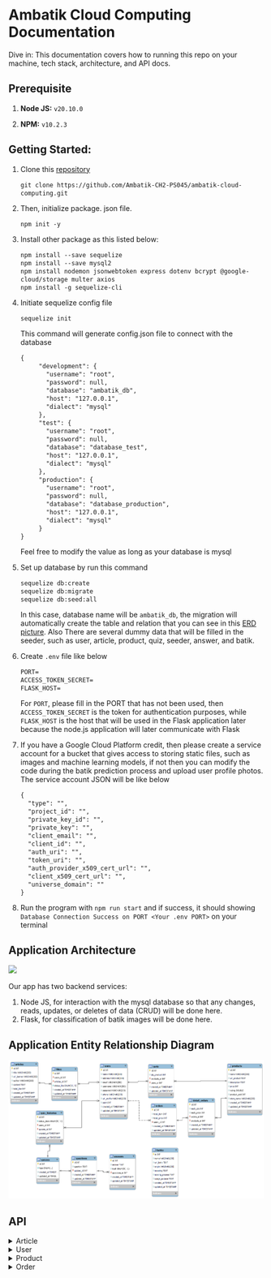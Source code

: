 # Ambatik Cloud Computing Documentation
Dive in: This documentation covers how to running this repo on your machine, tech stack, architecture, and API docs.

## Prerequisite

1. **Node JS:** `v20.10.0`

2. **NPM:** `v10.2.3`

## Getting Started:

1. Clone this [repository](https://github.com/Ambatik-CH2-PS045/ambatik-cloud-computing.git)
   
   ```
   git clone https://github.com/Ambatik-CH2-PS045/ambatik-cloud-computing.git
   ```
2. Then, initialize package. json file.
   ```
   npm init -y
   ```
3. Install other package as this listed below:
   ```
   npm install --save sequelize
   npm install --save mysql2
   npm install nodemon jsonwebtoken express dotenv bcrypt @google-cloud/storage multer axios
   npm install -g sequelize-cli
   ```
4. Initiate sequelize config file
   ```
   sequelize init
   ```
   This command will generate config.json file to connect with the database
   ```
   {
        "development": {
          "username": "root",
          "password": null,
          "database": "ambatik_db",
          "host": "127.0.0.1",
          "dialect": "mysql"
        },
        "test": {
          "username": "root",
          "password": null,
          "database": "database_test",
          "host": "127.0.0.1",
          "dialect": "mysql"
        },
        "production": {
          "username": "root",
          "password": null,
          "database": "database_production",
          "host": "127.0.0.1",
          "dialect": "mysql"
        }
   }

   ```
   Feel free to modify the value as long as your database is mysql
   
4. Set up database by run this command
   ```
   sequelize db:create
   sequelize db:migrate
   sequelize db:seed:all
   ```
   In this case, database name will be `ambatik_db`, the migration will automatically create the table and relation that you can see in this [ERD picture](https://github.com/Ambatik-CH2-PS045/ambatik-cloud-computing?tab=readme-ov-file#application-entity-relationship-diagram). Also There are several dummy data        that will be        filled in the seeder, such as user, article, product, quiz, seeder, answer, and    batik.

6. Create `.env` file like below
   ```
   PORT=
   ACCESS_TOKEN_SECRET=
   FLASK_HOST=
   ```
   For `PORT`, please fill in the PORT that has not been used, then `ACCESS_TOKEN_SECRET` is the token for authentication purposes, while `FLASK_HOST` is the host that will be used in the Flask application later    
   because the node.js application will later communicate with Flask

7. If you have a Google Cloud Platform credit, then please create a service account for a bucket that gives access to storing static files, such as images and machine learning models, if not then you can modify the code during the batik     prediction process and upload user profile photos. The service account JSON will be like below
   ```
   {
     "type": "",
     "project_id": "",
     "private_key_id": "",
     "private_key": "",
     "client_email": "",
     "client_id": "",
     "auth_uri": "",
     "token_uri": "",
     "auth_provider_x509_cert_url": "",
     "client_x509_cert_url": "",
     "universe_domain": ""
   }

   ```
8. Run the program with `npm run start` and if success, it should showing `Database Connection Success on PORT <Your .env PORT>` on your terminal

## Application Architecture
[ ![](https://github.com/Ambatik-CH2-PS045/ambatik-cloud-computing/blob/main/assets/application_architecture.jpg) ](https://github.com/Ambatik-CH2-PS045/ambatik-cloud-computing/blob/main/assets/application_architecture.jpg)

Our app has two backend services:
1. Node JS, for interaction with the mysql database so that any changes, reads, updates, or deletes of data (CRUD) will be done here.
2. Flask, for classification of batik images will be done here.

## Application Entity Relationship Diagram
[ ![](https://github.com/Ambatik-CH2-PS045/ambatik-cloud-computing/blob/main/assets/ERD_Ambatik.png) ](https://github.com/Ambatik-CH2-PS045/ambatik-cloud-computing/blob/main/assets/ERD_Ambatik.png)

## API
<details>
  <summary>Article</summary>
  
## Get all articles

  ```http
GET /article
```

**Parameters:**

| Parameter | Type | Description |
|---|---|---|
| `-` | `-` | `-` |

**Responses:**

```JSON
 {
    "error": false,
    "message": "Get all article success",
    "data": [
        {
            "id": 1,
            "title": "Istana Berbatik, Jokowi Pakai Batik Parang yang Biasa Dikenakan Raja",
            "url_banner": "https://storage.googleapis.com/ambatik_bucket/artikel_banner/artikel1.png",
            "author": "Devi Puspitasari - detikNews",
            "content": "Jakarta - Presiden Joko Widodo (Jokowi) hadiri acara Istana Berbatik di depan Istana Merdeka, Jalan Medan Merdeka Utara, Jakarta Pusat. Presiden Jokowi mengenakan batik coklat dengan motif Parang Barong yang biasa dikenakan raja. \n\nBerdasarkan keterangan dari Biro Pers Sekretariat Presiden, Minggu (1/10/2023), nama motif yang dipakai Presiden Jokowi adalah Batik Parang Barong Seling Kembang atau lengkapnya Parang Barong Seling Kembang Udan Riris. \n\nMotif batik yang dipakai oleh Jokowi memiliki makna, Motif Parang atau Memerangi. Motif itu memiliki makna seorang pemimpin harus berani bersikap tegas memerangi ketidak benaran yang ada. Motif batik Parang biasa dikenakan oleh Para Raja. \n\nKemudian, motif Udan Riris. Motif Hujan Gerimis memberikan kesejukan di tengah kondisi yang gersang/kering. Sementara itu, Ibu Negara Iriana Jokowi mengenakan kain batik motif truntum sebagai atasan, dan motif parang sebagai bawahan.",
            "total_like": 0,
            "createdAt": "2023-12-21T03:22:05.000Z",
            "updatedAt": "2023-12-21T03:22:05.000Z"
        },
        {
            "id": 2,
            "title": "Jokowi: Kita Harus Berani Perkenalkan Batik ke Acara Internasional",
            "url_banner": "https://storage.googleapis.com/ambatik_bucket/artikel_banner/artikel2.png",
            "author": "Yodie Hardiyan - Bisnis.com",
            "content": "Bisnis.com, JAKARTA--- Presiden Joko Widodo menyatakan masyarakat Indonesia harus berani memperkenalkan batik ke acara-acara internasional. Pernyataan itu disampaikan oleh Jokowi dalam acara peringatan Hari Batik Nasional ke-10 di Puro Mangkunegaran, Kota Surakarta, Rabu, (2/10/2019). \n\n“Kita juga harus berani memperkenalkan batik ke acara-acara internasional dan menjadikan batik sebagai duta budaya Indonesia pada masyarakat dunia,” tuturnya. Dalam kesempatan itu, Jokowi bercerita pertemuannya dengan mantan Perdana Menteri Australia, Malcolm Turnbull, beberapa waktu lalu. Saat itu, Turnbull datang dengan mengenakan batik yang telah disiapkan oleh Ibu Negara Iriana. Presiden mengaku dibuat pangling dengan penampilan Turnbull itu. “Saya pangling karena batiknya bagus sehingga betul-betul mengubah (gambaran) bahwa beliau bukan dari Australia, kelihatan dari Solo,” ucapnya. \n\nPresiden juga sangat senang mendengar bahwa pelajaran soal batik diberikan dalam muatan lokal di sejumlah sekolah. Saat Presiden menanyakan hal tersebut kepada salah satu pelajar SMK yang hadir dalam acara tersebut, pelajar itu menyampaikan bahwa pelajaran membatik diberikan di sekolah sebanyak tiga kali dalam seminggu. “Saya kira tiga kali sudah lebih dari cukup asal komitmen itu kita pegang terus sehingga komitmen untuk menjaga pengakuan Unesco yang menetapkan batik menjadi warisan kemanusiaan untuk budaya lisan dan nonbendawi betul-betul terus akan bisa kita pegang,” ujarnya.",
            "total_like": 0,
            "createdAt": "2023-12-21T03:22:05.000Z",
            "updatedAt": "2023-12-21T03:22:05.000Z"
        },

     ]
}
```

## Get liked article

  ```http
GET /article/like/:id (require bearer token)
```

**Parameters:**

| Parameter | Type | Description |
|---|---|---|
| `id` | `Integer` | required |

**Responses:**

```JSON
{
    "error": false,
    "message": "Get all liked article success",
    "data": [
        {
            "id": 1,
            "title": "Istana Berbatik, Jokowi Pakai Batik Parang yang Biasa Dikenakan Raja",
            "url_banner": "https://storage.googleapis.com/ambatik_bucket/artikel_banner/artikel1.png",
            "author": "Devi Puspitasari - detikNews",
            "content": "Jakarta - Presiden Joko Widodo (Jokowi) hadiri acara Istana Berbatik di depan Istana Merdeka, Jalan Medan Merdeka Utara, Jakarta Pusat. Presiden Jokowi mengenakan batik coklat dengan motif Parang Barong yang biasa dikenakan raja. \n\nBerdasarkan keterangan dari Biro Pers Sekretariat Presiden, Minggu (1/10/2023), nama motif yang dipakai Presiden Jokowi adalah Batik Parang Barong Seling Kembang atau lengkapnya Parang Barong Seling Kembang Udan Riris. \n\nMotif batik yang dipakai oleh Jokowi memiliki makna, Motif Parang atau Memerangi. Motif itu memiliki makna seorang pemimpin harus berani bersikap tegas memerangi ketidak benaran yang ada. Motif batik Parang biasa dikenakan oleh Para Raja. \n\nKemudian, motif Udan Riris. Motif Hujan Gerimis memberikan kesejukan di tengah kondisi yang gersang/kering. Sementara itu, Ibu Negara Iriana Jokowi mengenakan kain batik motif truntum sebagai atasan, dan motif parang sebagai bawahan.",
            "total_like": 1,
            "likes": [
                {
                    "id": 2,
                    "status_like": "1"
                }
            ]
        }
    ]
}
```

## Get article detail

  ```http
GET /article/details/:id/?userid
```

**Parameters:**

| Parameter | Type | Description |
|---|---|---|
| `id` | `Integer` | `Required` |
| `userid` | `Integer` | `Optional` |

**Responses:**

```JSON
{
    "error": false,
    "liked": false,
    "message": "Get detail article success with like status",
    "data": {
        "id": 1,
        "title": "Istana Berbatik, Jokowi Pakai Batik Parang yang Biasa Dikenakan Raja",
        "url_banner": "https://storage.googleapis.com/ambatik_bucket/artikel_banner/artikel1.png",
        "author": "Devi Puspitasari - detikNews",
        "content": "Jakarta - Presiden Joko Widodo (Jokowi) hadiri acara Istana Berbatik di depan Istana Merdeka, Jalan Medan Merdeka Utara, Jakarta Pusat. Presiden Jokowi mengenakan batik coklat dengan motif Parang Barong yang biasa dikenakan raja. \n\nBerdasarkan keterangan dari Biro Pers Sekretariat Presiden, Minggu (1/10/2023), nama motif yang dipakai Presiden Jokowi adalah Batik Parang Barong Seling Kembang atau lengkapnya Parang Barong Seling Kembang Udan Riris. \n\nMotif batik yang dipakai oleh Jokowi memiliki makna, Motif Parang atau Memerangi. Motif itu memiliki makna seorang pemimpin harus berani bersikap tegas memerangi ketidak benaran yang ada. Motif batik Parang biasa dikenakan oleh Para Raja. \n\nKemudian, motif Udan Riris. Motif Hujan Gerimis memberikan kesejukan di tengah kondisi yang gersang/kering. Sementara itu, Ibu Negara Iriana Jokowi mengenakan kain batik motif truntum sebagai atasan, dan motif parang sebagai bawahan.",
        "total_like": 1,
        "likes": []
    }
}
```

## Like or unlike article

  ```http
POST /article/like (require bearer token)
```

**Parameters:**

| Parameter | Type | Description |
|---|---|---|
| `-` | `-` | `-` |

**Request Body:**

```JSON
{
    "userId": 1,
    "articleId": 1
}
```

**Responses:**

Like
```JSON
{
    "error": false,
    "liked": true,
    "message": "Success like first time"
}
```


Unlike
```JSON
{
    "error": false,
    "liked": true,
    "message": "Success like first time"
}
```
</details>




<details>
  <summary>User</summary>
  
<<<<<<< HEAD
## User register

    ```http
=======
 ## User register
 ```http
>>>>>>> 09a4d6d3eb68269e845b22ef2e3584531e51e99a
POST /users/register
```
**Parameters:**

| Parameter | Type | Description |
|---|---|---|
| `-` | `-` | `-` |

**Request Body:**

```JSON
{
    "name": "Jean Doe",
    "email": "jeandoe@gmail.com",
    "username": "jeandoe",
    "password": "jeandoe123",
    "phone": "081234567890"
}
```

**Responses:**
<br>
Success register
```JSON
{
    "error": false,
    "message": "Success register"
}
```

Account already exist
```JSON
{
    "error": true,
    "message": "Username or email already registered yet"
}
```
<<<<<<< HEAD

## User login

    ```http
POST /users/login
=======
 ## User login
 ```http
POST /users/register
>>>>>>> 09a4d6d3eb68269e845b22ef2e3584531e51e99a
```
**Parameters:**

| Parameter | Type | Description |
|---|---|---|
| `-` | `-` | `-` |

**Request Body:**

```JSON
{
<<<<<<< HEAD
    "error": true,
    "message": "Please regist first"
=======
    "username": "johndoe",
    "password": "john123"
>>>>>>> 09a4d6d3eb68269e845b22ef2e3584531e51e99a
}
```

**Responses:**
<br>
Account not registered
```JSON
{
    "error": true,
    "message": "Please regist first"
}
```

Success login
```JSON
{
    "error": false,
    "message": "Login success",
    "data": {
        "id": 1,
        "accessToken": "eyJhbGciOiJIUzI1NiIsInR5cCI6IkpXVCJ9.eyJ1c2VybmFtZSI6ImpvaG5kb2UiLCJpYXQiOjE3MDMxNDg3Njd9.MH67wX73tS-Nz-Y1qZC8jWgqFdQQUrOXUDg0Sl0H4kk"
    }
}
```

## Get user details


  ```http
GET /users/details/:userid
```
**Parameters:**

| Parameter | Type | Description |
|---|---|---|
| `userid` | `integer` | `required` |

**Responses:**

```JSON
{
    "error": false,
    "message": "Get user details",
    "data": {
        "name": "john",
        "address": "Jakarta",
        "email": "john@example.com",
        "username": "johndoe",
        "phone": "08123456789",
        "url_profile": "https://static9.depositphotos.com/1074452/1184/i/450/depositphotos_11843630-stock-photo-jpg-key-shows-image-format.jpg",
        "point": 0
    }
}
```

## Change photo profile
  ```http
POST /users/upload
```
**Request Form Data:**

| Key | Type | Value |
|---|---|---|
| `file` | `file` | `file-name-example.jpg` |
| `userid` | `text` | `1` |

**Responses:**

```JSON
{
    "error": false,
    "uploaded": true,
    "message": "Success upload photo profile",
    "url": "https://storage.googleapis.com/ambatik_bucket/user_photo/21-12-2023-8-43-44Python-logo-notext.svg.png"
}
```

## Edit user profile
  ```http
POST /users/update/:userid (require bearer token)
```

**Request Body:**

```JSON
{
    "address": "Jakarta Selatan",
    "phone": "123456789011"
}
```

**Responses:**

```JSON
{
    "message": "Update profile success",
    "data": {
        "id": 3,
        "name": "Gek Ari",
        "address": "Jakarta Selatan",
        "email": "gekari420@gmail.com",
        "username": "gekari",
        "password": "$2b$10$13TjO0k5jZkI7x04FODypOdh.bh4hi7Pb6bXsC/i7Dk1oNuE1iQby",
        "phone": "123456789011",
        "url_profile": "https://storage.googleapis.com/ambatik_bucket/user_photo/21-12-2023-8-43-44Python-logo-notext.svg.png",
        "createdAt": "2023-12-21T05:52:36.000Z",
        "updatedAt": "2023-12-21T09:02:33.852Z"
    }
}
```

</details>

<details>
  <summary>Product</summary>

## Get all products

  ```http
GET /product
```

**Parameters:**

| Parameter | Type | Description |
|---|---|---|
| `-` | `-` | `-` |

**Responses:**

```JSON
{
    "error": false,
    "message": "Get all product success",
    "data": [
        {
            "id": 1,
            "name": "KAIN BATIK TULIS ASLI BAKARAN PATI",
            "url_product": "https://storage.googleapis.com/ambatik_bucket/produk_photo/produk1.png",
            "price": 135000,
            "rating": 4.9,
            "product_sold": 214,
            "store_name": "Deny Batik"
        },
        {
            "id": 2,
            "name": "Hadinata Batik Pria Kemeja Panjang Furing Semi Sutra Zafeer Zahra",
            "url_product": "https://storage.googleapis.com/ambatik_bucket/produk_photo/produk2.png",
            "price": 419000,
            "rating": 4.9,
            "product_sold": 264,
            "store_name": "Hadinata Batik Official Shop"
        },

    ]
}
```

## Get detail product

```http
GET /product/details/:productid 
```

**Parameters:**

| Parameter | Type | Description |
|---|---|---|
| `productid` | `Integer` | required |

**Responses:**

```JSON
{
    "error": false,
    "message": "Get detail Product success",
    "data": {
        "id": 1,
        "name": "KAIN BATIK TULIS ASLI BAKARAN PATI",
        "url_product": "https://storage.googleapis.com/ambatik_bucket/produk_photo/produk1.png",
        "description": "BATIK TULIS ASLI \nBatik Tulis Khas Bakaran Juwana Pati \nMohon Tanyakan Stok Sebelum Order \nBahan : Katun Prima \nUkuran : -+215x115",
        "price": 135000,
        "product_sold": 214,
        "store_name": "Deny Batik"
    }
}
```

## Get all product in cart 

  ```http
GET /product/cart/:userid (require bearer token)
```
**Parameters:**

| Parameter | Type | Description |
|---|---|---|
| `userid` | `Integer` | required |

**Responses:**

```JSON
{
    "error": false,
    "emptyCart": false,
    "message": "Get all product in cart success",
    "totalQty": 3,
    "grandTotal": 1125000,
    "data": [
        {
            "id": 1,
            "name": "KAIN BATIK TULIS ASLI BAKARAN PATI",
            "url_product": "https://storage.googleapis.com/ambatik_bucket/produk_photo/produk1.png",
            "price": 135000,
            "store_name": "Deny Batik",
            "total_qty": "1",
            "total_price": "135000"
        },
        {
            "id": 4,
            "name": "Laskala Batik Premium Slimfit Sandro 2.0 K08A331",
            "url_product": "https://storage.googleapis.com/ambatik_bucket/produk_photo/produk4.png",
            "price": 495000,
            "store_name": "Laskala Batik Official Shop",
            "total_qty": "2",
            "total_price": "990000"
        }
    ]
}
```

## Add / reduce product to cart

```http
POST /product/cart
```
**Request Body:**
<br>Add Product</br>

```JSON
{
    "userId": 1,
    "productId": 1,
    "command": "add"
}
```
<br>Reduce Product</br>

```JSON
{
    "userId": 1,
    "productId": 1,
    "command": "reduce"
}
```

**Responses:**
<br></br>

Success add product for the first time
```JSON
{
    "error": false,
    "firstTimeAdded": true,
    "message": "Added product for the first time into cart"
}
```
Success increment product by 1
```JSON
{
    "error": false,
    "firstTimeAdded": true,
    "message": "Added product for the first time into cart"
}
```
Success delete product from cart
```JSON
{
    "error": false,
    "reduce": true,
    "message": "Delete one product in cart"
}
```
Success decrement product by 1
```JSON
{
    "error": false,
    "reduce": true,
    "message": "Product already in cart, decrement qty product"
}
```
</details>

<details>
  <summary>Order</summary>

## Get order

  ```http
GET /article
```

**Parameters:**

| Parameter | Type | Description |
|---|---|---|
| `userid` | `Integer` | `required` |

**Responses:**
<br></br>

Success get all order by userid
```JSON
{
    "error": false,
    "availableOrder": true,
    "message": "Get all order success",
    "data": [
        {
            "id": 4,
            "total_item": 1,
            "total_price": 419000,
            "createdAt": "2023-12-21T05:43:14.000Z",
            "other_item": 0,
            "product.id": 2,
            "product.name": "Hadinata Batik Pria Kemeja Panjang Furing Semi Sutra Zafeer Zahra",
            "product.url_product": "https://storage.googleapis.com/ambatik_bucket/produk_photo/produk2.png"
        },
        {
            "id": 3,
            "total_item": 1,
            "total_price": 135000,
            "createdAt": "2023-12-21T04:21:31.000Z",
            "other_item": 0,
            "product.id": 1,
            "product.name": "KAIN BATIK TULIS ASLI BAKARAN PATI",
            "product.url_product": "https://storage.googleapis.com/ambatik_bucket/produk_photo/produk1.png"
        },
        {
            "id": 2,
            "total_item": 2,
            "total_price": 270000,
            "createdAt": "2023-12-21T03:30:01.000Z",
            "other_item": 0,
            "product.id": 1,
            "product.name": "KAIN BATIK TULIS ASLI BAKARAN PATI",
            "product.url_product": "https://storage.googleapis.com/ambatik_bucket/produk_photo/produk1.png"
        },
        {
            "id": 1,
            "total_item": 9,
            "total_price": 2037000,
            "createdAt": "2023-12-21T03:28:59.000Z",
            "other_item": 2,
            "product.id": 3,
            "product.name": "KAIN BATIK TULIS ASLI BAKARAN PATI",
            "product.url_product": "https://storage.googleapis.com/ambatik_bucket/produk_photo/produk3.png"
        }
    ]
}
```
</details>

